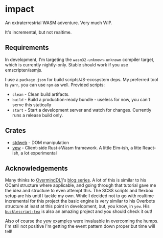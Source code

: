 # impact

An extraterrestrial WASM adventure.  Very much WIP.

It's incremental, but not realtime.

## Requirements

In development, I'm targeting the `wasm32-unknown-unknown` compiler target, which is currently nightly-only.  Stable should work if you use emscripten/asmjs.

I use a `package.json` for build scripts/JS-ecosystem deps.  My preferred tool is `yarn`, you can use `npm` as well.  Provided scripts:

* `clean` - Clean build artifacts.
* `build` - Build a production-ready bundle - useless for now, you can't serve this statically
* `start` - Start a development server and watch for changes.  Currently runs a release build only.

## Crates

* [stdweb](https://github.com/koute/stdweb) - DOM manipulation
* [yew](https://github.com/DenisKolodin/yew) - Client-side Rust->Wasm framework.  A little Elm-ish, a litte React-ish, a lot experimental

## Acknowledgements

Many thinks to [OvermindDL1](https://github.com/overminddl1)'s [blog series](http://blog.overminddl1.com/tags/overbots/).  A lot of this is similar to his OCaml structure where applicable, and going through that tutorial gave me the idea and structure to even attempt this.  The SCSS scripts and flexbox setup are his until I tackle my own.  While I decided not to go with realtime incremental for this project the basic engine is very similar to his Overbots structure at least at this point in development, but, you know, in `yew`.  His [`bucklescript-tea`](https://github.com/OvermindDL1/bucklescript-tea) is also an amazing project and you should check it out!

Also of course the [yew examples](https://github.com/DenisKolodin/yew/tree/master/examples) were invaluable in overcoming the humps.  I'm still not positive I'm getting the event pattern down proper but time will tell!